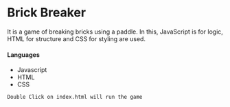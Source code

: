 # Brick Breaker
It is a game of breaking bricks using a paddle. In this, JavaScript is for logic, HTML for structure and CSS for styling are used. 

#### Languages
* Javascript
* HTML
* CSS
 
```sh
Double Click on index.html will run the game 
```

